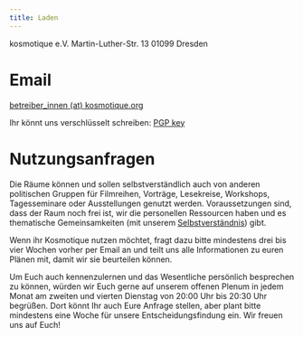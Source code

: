 ```yaml
---
title: Laden
---
```


kosmotique e.V.
Martin-Luther-Str. 13
01099 Dresden

# Email

[betreiber_innen (at) kosmotique.org](betreiber_innen@kosmotique.org)

Ihr könnt uns verschlüsselt schreiben: [PGP key](/files/kosmotique.gpg.asc)

# Nutzungsanfragen

Die Räume können und sollen selbstverständlich auch von anderen politischen Gruppen für Filmreihen, Vorträge, Lesekreise, Workshops, Tagesseminare oder Ausstellungen genutzt werden. Voraussetzungen sind, dass der Raum noch frei ist, wir die personellen Ressourcen haben und es thematische Gemeinsamkeiten (mit unserem [Selbstverständnis](/about.html)) gibt.

Wenn ihr Kosmotique nutzen möchtet, fragt dazu bitte mindestens drei bis vier Wochen vorher per Email an und teilt uns alle Informationen zu euren Plänen mit, damit wir sie beurteilen können.

Um Euch auch kennenzulernen und das Wesentliche persönlich besprechen zu können, würden wir Euch gerne auf unserem offenen Plenum in jedem Monat am zweiten und vierten Dienstag von 20:00 Uhr bis 20:30 Uhr begrüßen. Dort könnt Ihr auch Eure Anfrage stellen, aber plant bitte mindestens eine Woche für unsere Entscheidungsfindung ein. Wir freuen uns auf Euch!
